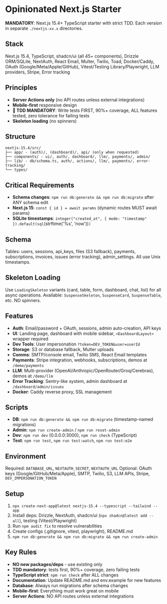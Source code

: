 # Opinionated Next.js Starter

**MANDATORY**: Next.js 15.4+ TypeScript starter with strict TDD. Each version in separate `./nextjs-xx.x` directories.

## Stack
Next.js 15.4, TypeScript, shadcn/ui (all 45+ components), Drizzle ORM/SQLite, NextAuth, React Email, Multer, Twilio, Toad, Docker/Caddy, OAuth (Google/Meta/Apple/GitHub), Vitest/Testing Library/Playwright, LLM providers, Stripe, Error tracking

## Principles
- **Server Actions only** (no API routes unless external integrations)
- **Mobile-first** responsive design
- **🚨 TDD MANDATORY**: Write tests FIRST, 90%+ coverage, ALL features tested, zero tolerance for failing tests
- **Skeleton loading** (no spinners)

## Structure
```
nextjs-15.4/src/
├── app/ - (auth)/, (dashboard)/, api/ (only when requested)
├── components/ - ui/, auth/, dashboard/, llm/, payments/, admin/
├── lib/ - db/schema.ts, auth/, actions/, llm/, payments/, error-tracking/
└── types/
```

## Critical Requirements
- **Schema changes**: `npm run db:generate && npm run db:migrate` after ANY schema edit
- **Next.js 15**: `const { id } = await params` (dynamic routes MUST await params)
- **SQLite timestamps**: `integer("created_at", { mode: "timestamp" }).default(sql`(strftime('%s', 'now'))`)`

## Schema
Tables: users, sessions, api_keys, files (S3 fallback), payments, subscriptions, invoices, issues (error tracking), admin_settings. All use Unix timestamps.

## Skeleton Loading
Use `LoadingSkeleton` variants (card, table, form, dashboard, chat, list) for all async operations. Available: `SuspenseSkeleton`, `SuspenseCard`, `SuspenseTable`, etc. NO spinners.

## Features
- **Auth**: Email/password + OAuth, sessions, admin auto-creation, API keys
- **UI**: Landing page, dashboard with mobile sidebar, `<DashboardLayout>` wrapper required
- **Dev Tools**: User impersonation `?token=DEV_TOKEN&user=userId`
- **Storage**: S3 or database fallback, Multer uploads
- **Comms**: SMTP/console email, Twilio SMS, React Email templates
- **Payments**: Stripe integration, webhooks, subscriptions, demos at `/demo/payments`
- **LLM**: Multi-provider (OpenAI/Anthropic/OpenRouter/Groq/Cerebras), demos at `/demo/llm`
- **Error Tracking**: Sentry-like system, admin dashboard at `/dashboard/admin/issues`
- **Docker**: Caddy reverse proxy, SSL management

## Scripts
- **DB**: `npm run db:generate && npm run db:migrate` (timestamp-named migrations)
- **Admin**: `npm run create-admin` / `npm run reset-admin`
- **Dev**: `npm run dev` (0.0.0.0:3000), `npm run check` (TypeScript)
- **Test**: `npm run test`, `npm run test:watch`, `npm run test:e2e`

## Environment
Required: `DATABASE_URL`, `NEXTAUTH_SECRET`, `NEXTAUTH_URL`
Optional: OAuth keys (Google/GitHub/Meta/Apple), SMTP, Twilio, S3, LLM APIs, Stripe, `DEV_IMPERSONATION_TOKEN`

## Setup
1. `npx create-next-app@latest nextjs-15.4 --typescript --tailwind --app`
2. Install deps: Drizzle, NextAuth, shadcn/ui (`npx shadcn@latest add --all`), testing (Vitest/Playwright)
3. Run `npm audit fix` to resolve vulnerabilities
4. Create configs (.gitignore, vitest, playwright), README.md
5. `npm run db:generate && npm run db:migrate && npm run create-admin`

## Key Rules
- **NO new packages/deps** - use existing only
- **TDD mandatory**: tests first, 90%+ coverage, zero failing tests
- **TypeScript strict**: `npm run check` after ALL changes
- **Documentation**: Update README.md and env.example for new features
- **Database**: Always run migrations after schema changes
- **Mobile-first**: Everything must work great on mobile
- **Server Actions**: NO API routes unless external integrations
